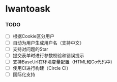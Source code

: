 # Iwantoask

### TODO
- [ ] 根据Cookie区分用户
- [ ] 自动为用户生成用户名（支持中文）
- [ ] 支持对问题的Star
- [ ] 提交表单时进行参数校验和错误提示
- [ ] 支持BaseUrl在环境变量配置（HTML和Go代码中）
- [ ] 使用CI进行构建（Circle CI）
- [ ] 国际化支持

